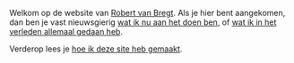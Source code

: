 ---
---
Welkom op de website van [Robert van Bregt](/bio). Als je hier bent aangekomen, dan ben je vast nieuwsgierig [wat ik nu aan het doen ben](/nu), of [wat ik in het verleden allemaal gedaan heb](/cv).

Verderop lees je [hoe ik deze site heb gemaakt](/colofon).

<link href="https://twitter.com/robertvanbregt" rel="me">
<link href="https://github.com/metbril" rel="me">

<link href="https://indieauth.com/auth" rel="authorization_endpoint">
<link href="https://tokens.indieauth.com/token" rel="token_endpoint">
<link href="https://rtvb-indiekit.herokuapp.com" rel="micropub">
